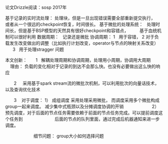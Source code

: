 论文Drizzle阅读：sosp  2017年

基于记录的实时流处理： 处理块，但是一旦出现错误需要全部重新提交执行，
         或者从一个很远的checkpoint恢复，时间很长。
基于微批的处理系统：   处理时间长，但是基于BSP模型的天然具有很好checkpoint和容错点，
         基于血统机制可以很好利用
数据周期：   记录还是微批
协调周期：  1    用于容错，
           2    对于负载发生改变做出的调整（比如执行计划改变，operator与节点的映射关系改变）
           3    用于处理stragger 问题
           
           
 本文创新：
        1   解耦处理周期和协调周期，处理用小周期，协调用大周期
              理由：  负载的变化相对于记录的到达不会那么快。也没有必要做出这么快的响应
            
        2     采用基于spark stream流的微批次机制，可以利用批次的向量话技术，以及查询优化技术
        
        
        3    对于调度： 1） 成组调度  采用处理采用微批， 而调度采用多个微批构成group一起来调度。
             减少集中式瓶颈以及分摊调度协调的开销
                       2）预先调度，对于后面的节点任务需要依赖于前面的节点任务完成。可以提前调度这个任务到
                          后面的节点的队列里面，通过完成后机器通知来进一步调度。
                          
                        细节问题： group大小如何选择问题
         




